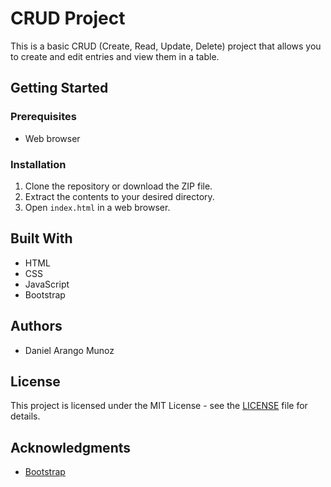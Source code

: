 # CRUD Project

This is a basic CRUD (Create, Read, Update, Delete) project that allows you to create and edit entries and view them in a table.

## Getting Started

### Prerequisites

- Web browser

### Installation

1. Clone the repository or download the ZIP file.
2. Extract the contents to your desired directory.
3. Open `index.html` in a web browser.

## Built With

- HTML
- CSS
- JavaScript
- Bootstrap

## Authors

- Daniel Arango Munoz

## License

This project is licensed under the MIT License - see the [LICENSE](LICENSE) file for details.

## Acknowledgments

- [Bootstrap](https://getbootstrap.com/)